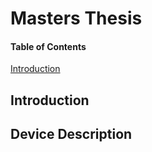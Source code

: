 # Masters Thesis

#### Table of Contents
[Introduction](##Introduction)



## Introduction


## Device Description
